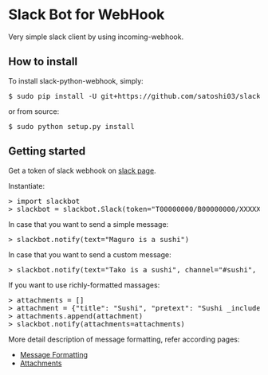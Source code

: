 # Slack Bot for WebHook

Very simple slack client by using incoming-webhook.

## How to install

To install slack-python-webhook, simply:

<pre>
$ sudo pip install -U git+https://github.com/satoshi03/slack-python-webhook
</pre>

or from source:

<pre>
$ sudo python setup.py install
</pre>

## Getting started

Get a token of slack webhook on [slack page](https://my.slack.com/services/new/incoming-webhook/).

Instantiate:
<pre>
> import slackbot
> slackbot = slackbot.Slack(token="T00000000/B00000000/XXXXXXXXXXXXXXXXXXXXXXXX")
</pre>

In case that you want to send a simple message:

<pre>
> slackbot.notify(text="Maguro is a sushi")
</pre>

In case that you want to send a custom message:

<pre>
> slackbot.notify(text="Tako is a sushi", channel="#sushi", username="sushi-bot", icon_emoji=":sushi:")
</pre>

If you want to use richly-formatted massages:

<pre>
> attachments = []
> attachment = {"title": "Sushi", "pretext": "Sushi _includes_ gunkanmaki", "text": "Eating *right now!*", "mrkdwn_in": ["text", "pretext"]}
> attachments.append(attachment)
> slackbot.notify(attachments=attachments)
</pre>

More detail description of message formatting, refer according pages:

- [Message Formatting](https://api.slack.com/docs/formatting)
- [Attachments](https://api.slack.com/docs/attachments)

